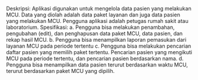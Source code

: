Deskripsi: Aplikasi digunakan untuk mengelola data pasien yang melakukan MCU. Data yang diolah adalah data paket layanan dan juga data pasien yang melakukan MCU. Pengguna aplikasi adalah petugas rumah sakit atau laboratorium.
Spesifikasi:
a.	Pengguna bisa melakukan penambahan, pengubahan (edit), dan penghapusan data paket MCU, data pasien, dan rekap hasil MCU.
b.	Pengguna bisa menampilkan laporan pemasukan dari layanan MCU pada periode tertentu
c.	Pengguna bisa melakukan pencarian daftar pasien yang memilih paket tertentu. Pencarian pasien yang mengikuti MCU pada periode tertentu, dan pencarian pasien berdasarkan nama.
d.	Pengguna bisa menampilkan data pasien terurut berdasarkan waktu MCU, terurut berdasarkan paket MCU yang dipilih.

